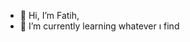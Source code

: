 - 👋 Hi, I’m Fatih, 
- 🌱 I’m currently learning whatever ı find

<!---
Masvord/Masvord is a ✨ special ✨ repository because its `README.md` (this file) appears on your GitHub profile.
You can click the Preview link to take a look at your changes.
--->
